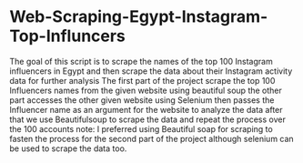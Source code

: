# Web-Scraping-Egypt-Instagram-Top-Influncers
The goal of this script is to scrape the names of the top 100 Instagram influencers in Egypt and then scrape the data about their Instagram activity  data for further analysis
The first part of the project scrape the top 100 Influencers names from the given website using beautiful soup 
the other part accesses the other given website using Selenium then passes the Influencer name as an argument for the website to analyze the data after that we use Beautifulsoup to scrape the data and repeat the process over the 100 accounts
note: I preferred using Beautiful soap for scraping to fasten the process for the second part of the project although selenium can be used to scrape the data too.
